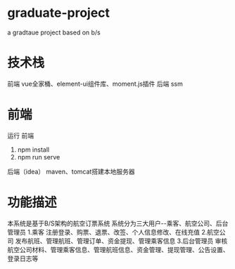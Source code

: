 # graduate-project
a gradtaue project based on b/s

# 技术栈
前端
vue全家桶、element-ui组件库、moment.js插件
后端
ssm

# 前端
运行
前端 
1. npm install
2. npm run serve

后端（idea）
maven、tomcat搭建本地服务器

# 功能描述
本系统是基于B/S架构的航空订票系统
系统分为三大用户--乘客、航空公司、后台管理员
1.乘客
注册登录、购票、退票、改签、个人信息修改、在线充值
2.航空公司
发布航班、管理航班、管理订单、资金提现、管理乘客信息
3.后台管理员
审核航空公司材料、管理乘客信息、管理航班信息、资金管理、提现管理、公告设置、登录日志等
